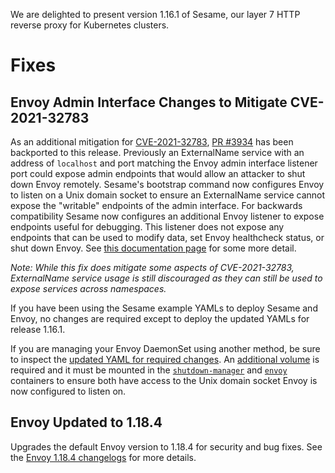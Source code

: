We are delighted to present version 1.16.1 of Sesame, our layer 7 HTTP reverse proxy for Kubernetes clusters.

# Fixes

## Envoy Admin Interface Changes to Mitigate CVE-2021-32783

As an additional mitigation for [CVE-2021-32783](https://github.com/projectsesame/sesame/security/advisories/GHSA-5ph6-qq5x-7jwc), [PR #3934](https://github.com/projectsesame/sesame/pull/3934) has been backported to this release. Previously an ExternalName service with an address of `localhost` and port matching the Envoy admin interface listener port could expose admin endpoints that would allow an attacker to shut down Envoy remotely. Sesame's bootstrap command now configures Envoy to listen on a Unix domain socket to ensure an ExternalName service cannot expose the "writable" endpoints of the admin interface. For backwards compatibility Sesame now configures an additional Envoy listener to expose endpoints useful for debugging. This listener does not expose any endpoints that can be used to modify data, set Envoy healthcheck status, or shut down Envoy. See [this documentation page](https://projectsesame.io/docs/v1.16.1/troubleshooting/envoy-admin-interface/) for some more detail.

*Note: While this fix does mitigate some aspects of CVE-2021-32783, ExternalName service usage is still discouraged as they can still be used to expose services across namespaces.*

If you have been using the Sesame example YAMLs to deploy Sesame and Envoy, no changes are required except to deploy the updated YAMLs for release 1.16.1.

If you are managing your Envoy DaemonSet using another method, be sure to inspect the [updated YAML for required changes](https://github.com/projectsesame/sesame/blob/v1.16.1/examples/sesame/03-envoy.yaml). An [additional volume](https://github.com/projectsesame/sesame/blob/v1.16.1/examples/sesame/03-envoy.yaml#L134-L135) is required and it must be mounted in the [`shutdown-manager`](https://github.com/projectsesame/sesame/blob/v1.16.1/examples/sesame/03-envoy.yaml#L48-L50) and [`envoy`](https://github.com/projectsesame/sesame/blob/v1.16.1/examples/sesame/03-envoy.yaml#L95-L96) containers to ensure both have access to the Unix domain socket Envoy is now configured to listen on.

## Envoy Updated to 1.18.4

Upgrades the default Envoy version to 1.18.4 for security and bug fixes. See the [Envoy 1.18.4 changelogs](https://www.envoyproxy.io/docs/envoy/v1.18.4/version_history/current) for more details.
